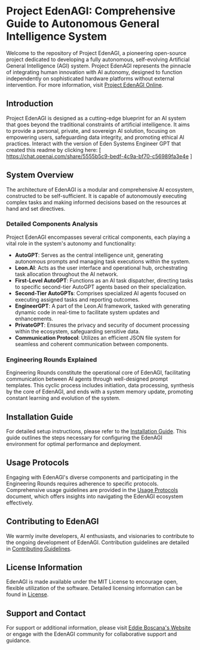 # Project EdenAGI: Comprehensive Guide to Autonomous General Intelligence System

Welcome to the repository of Project EdenAGI, a pioneering open-source project dedicated to developing a fully autonomous, self-evolving Artificial General Intelligence (AGI) system. Project EdenAGI represents the pinnacle of integrating human innovation with AI autonomy, designed to function independently on sophisticated hardware platforms without external intervention. For more information, visit [Project EdenAGI Online](www.ProjectEden.Online).

## Introduction
Project EdenAGI is designed as a cutting-edge blueprint for an AI system that goes beyond the traditional constraints of artificial intelligence. It aims to provide a personal, private, and sovereign AI solution, focusing on empowering users, safeguarding data integrity, and promoting ethical AI practices. Interact with the version of Eden Systems Engineer GPT that created this readme by clicking here: [ https://chat.openai.com/share/5555b5c9-bedf-4c9a-bf70-c56989fa3e4e ]

## System Overview
The architecture of EdenAGI is a modular and comprehensive AI ecosystem, constructed to be self-sufficient. It is capable of autonomously executing complex tasks and making informed decisions based on the resources at hand and set directives.

### Detailed Components Analysis
Project EdenAGI encompasses several critical components, each playing a vital role in the system's autonomy and functionality:
- **AutoGPT**: Serves as the central intelligence unit, generating autonomous prompts and managing task executions within the system.
- **Leon.AI**: Acts as the user interface and operational hub, orchestrating task allocation throughout the AI network.
- **First-Level AutoGPT**: Functions as an AI task dispatcher, directing tasks to specific second-tier AutoGPT agents based on their specialization.
- **Second-Tier AutoGPTs**: Comprises specialized AI agents focused on executing assigned tasks and reporting outcomes.
- **EngineerGPT**: A part of the Leon.AI framework, tasked with generating dynamic code in real-time to facilitate system updates and enhancements.
- **PrivateGPT**: Ensures the privacy and security of document processing within the ecosystem, safeguarding sensitive data.
- **Communication Protocol**: Utilizes an efficient JSON file system for seamless and coherent communication between components.

### Engineering Rounds Explained
Engineering Rounds constitute the operational core of EdenAGI, facilitating communication between AI agents through well-designed prompt templates. This cyclic process includes initiation, data processing, synthesis by the core of EdenAGI, and ends with a system memory update, promoting constant learning and evolution of the system.

## Installation Guide
For detailed setup instructions, please refer to the [Installation Guide](/docs/guides/InstallationGuide.md). This guide outlines the steps necessary for configuring the EdenAGI environment for optimal performance and deployment.

## Usage Protocols
Engaging with EdenAGI's diverse components and participating in the Engineering Rounds requires adherence to specific protocols. Comprehensive usage guidelines are provided in the [Usage Protocols](/docs/guides/CoreComponentConfigurationSetupInstructions/UsageProtocols.md) document, which offers insights into navigating the EdenAGI ecosystem effectively.

## Contributing to EdenAGI
We warmly invite developers, AI enthusiasts, and visionaries to contribute to the ongoing development of EdenAGI. Contribution guidelines are detailed in [Contributing Guidelines](/docs/Contributing.md).

## License Information
EdenAGI is made available under the MIT License to encourage open, flexible utilization of the software. Detailed licensing information can be found in [License](/docs/LICENSE.md).

## Support and Contact
For support or additional information, please visit [Eddie Boscana's Website](http://www.eddieboscana.com) or engage with the EdenAGI community for collaborative support and guidance.
